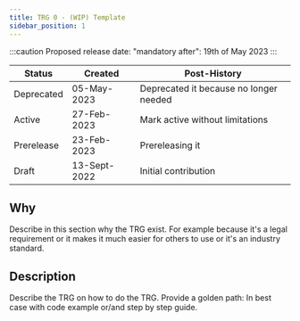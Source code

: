 ```yaml
---
title: TRG 0 - (WIP) Template
sidebar_position: 1
---
```


:::caution
Proposed release date: "mandatory after": 19th of May 2023
:::

| Status     | Created      | Post-History                           |
|------------|--------------|----------------------------------------|
| Deprecated | 05-May-2023  | Deprecated it because no longer needed |
| Active     | 27-Feb-2023  | Mark active without limitations        |
| Prerelease | 23-Feb-2023  | Prereleasing it                        |
| Draft      | 13-Sept-2022 | Initial contribution                   |

## Why

Describe in this section why the TRG exist. For example because it's a legal requirement or it makes it much easier for others to use or it's an industry standard.

## Description

Describe the TRG on how to do the TRG. Provide a golden path: In best case with code example or/and step by step guide.
